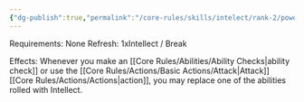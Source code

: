 ```yaml
---
{"dg-publish":true,"permalink":"/core-rules/skills/intelect/rank-2/powerful-intellect/"}
---
```


Requirements: None
Refresh: 1xIntellect / Break

Effects:
Whenever you make an [[Core Rules/Abilities/Ability Checks\|ability check]] or use the [[Core Rules/Actions/Basic Actions/Attack\|Attack]] [[Core Rules/Actions/Actions\|action]], you may replace one of the abilities rolled with Intellect.